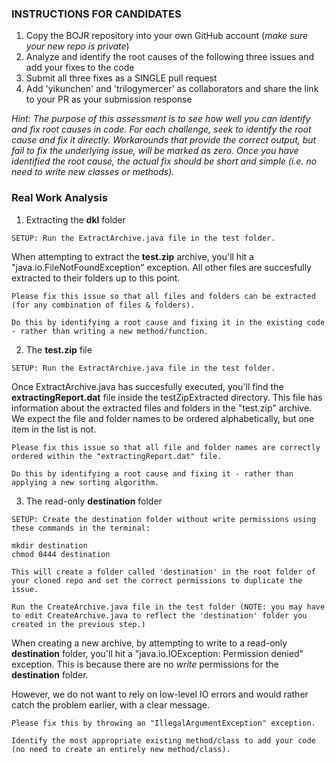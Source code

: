 ### INSTRUCTIONS FOR CANDIDATES
1. Copy the BOJR repository into your own GitHub account (*make sure your new repo is private*)
2. Analyze and identify the root causes of the following three issues and add your fixes to the code 
3. Submit all three fixes as a SINGLE pull request
4. Add 'yikunchen' and 'trilogymercer' as collaborators and share the link to your PR as your submission response

*Hint: The purpose of this assessment is to see how well you can identify and fix root causes in code. For each challenge, seek to identify the root cause and fix it directly. Workarounds that provide the correct output, but fail to fix the underlying issue, will be marked as zero. Once you have identified the root cause, the actual fix should be short and simple (i.e. no need to write new classes or methods).*

### Real Work Analysis
1. Extracting the **dkl** folder

```SETUP: Run the ExtractArchive.java file in the test folder.```

When attempting to extract the **test.zip** archive, you'll hit a "java.io.FileNotFoundException" exception. All other files are succesfully extracted to their folders up to this point. 

```
Please fix this issue so that all files and folders can be extracted (for any combination of files & folders). 

Do this by identifying a root cause and fixing it in the existing code - rather than writing a new method/function.
```

2.  The **test.zip** file

```SETUP: Run the ExtractArchive.java file in the test folder.```

Once ExtractArchive.java has succesfully executed, you'll find the **extractingReport.dat** file inside the testZipExtracted directory. This file has information about the extracted files and folders in the "test.zip" archive. We expect the file and folder names to be ordered alphabetically, but one item in the list is not. 

```
Please fix this issue so that all file and folder names are correctly ordered within the "extractingReport.dat" file. 

Do this by identifying a root cause and fixing it - rather than applying a new sorting algorithm.
```

3.  The read-only **destination** folder

```
SETUP: Create the destination folder without write permissions using these commands in the terminal:

mkdir destination
chmod 0444 destination

This will create a folder called 'destination' in the root folder of your cloned repo and set the correct permissions to duplicate the issue. 

Run the CreateArchive.java file in the test folder (NOTE: you may have to edit CreateArchive.java to reflect the 'destination' folder you created in the previous step.)
```

When creating a new archive, by attempting to write to a read-only **destination** folder, you'll hit a "java.io.IOException: Permission denied" exception. This is because there are no *write* permissions for the **destination** folder.

However, we do not want to rely on low-level IO errors and would rather catch the problem earlier, with a clear message. 

```
Please fix this by throwing an "IllegalArgumentException" exception. 

Identify the most appropriate existing method/class to add your code (no need to create an entirely new method/class).
```
